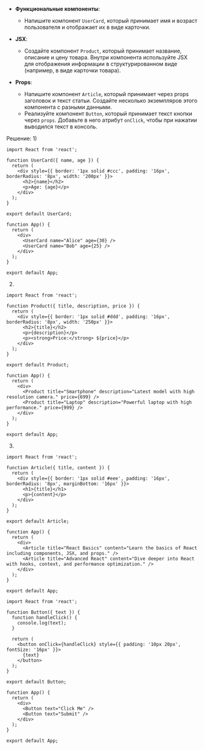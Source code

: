- **Функциональные компоненты**:
    - Напишите компонент `UserCard`, который принимает имя и возраст пользователя и отображает их в виде карточки.
    
- **JSX**:
    - Создайте компонент `Product`, который принимает название, описание и цену товара. Внутри компонента используйте JSX для отображения информации в структурированном виде (например, в виде карточки товара).
    
- **Props**:
    
    - Напишите компонент `Article`, который принимает через props заголовок и текст статьи. Создайте несколько экземпляров этого компонента с разными данными.
    - Реализуйте компонент `Button`, который принимает текст кнопки через `props`. Добавьте в него атрибут `onClick`, чтобы при нажатии выводился текст в консоль.

Решение:
1)
```
import React from 'react';

function UserCard({ name, age }) {
  return (
    <div style={{ border: '1px solid #ccc', padding: '16px', borderRadius: '8px', width: '200px' }}>
      <h2>{name}</h2>
      <p>Age: {age}</p>
    </div>
  );
}  

export default UserCard;

function App() {
  return (
    <div>
      <UserCard name="Alice" age={30} />
      <UserCard name="Bob" age={25} />
    </div>
  );
}

export default App;
```

2)
```
import React from 'react';

function Product({ title, description, price }) {
  return (
    <div style={{ border: '1px solid #ddd', padding: '16px', borderRadius: '8px', width: '250px' }}>
      <h2>{title}</h2>
      <p>{description}</p>
      <p><strong>Price:</strong> ${price}</p>
    </div>
  );
}

export default Product;

function App() {
  return (
    <div>
      <Product title="Smartphone" description="Latest model with high resolution camera." price={699} />
      <Product title="Laptop" description="Powerful laptop with high performance." price={999} />
    </div>
  );
}

export default App;
```

3)
```
import React from 'react';

function Article({ title, content }) {
  return (
    <div style={{ border: '1px solid #eee', padding: '16px', borderRadius: '8px', marginBottom: '16px' }}>
      <h1>{title}</h1>
      <p>{content}</p>
    </div>
  );
}

export default Article;

function App() {
  return (
    <div>
      <Article title="React Basics" content="Learn the basics of React including components, JSX, and props." />
      <Article title="Advanced React" content="Dive deeper into React with hooks, context, and performance optimization." />
    </div>
  );
}

export default App;
```

```
import React from 'react';

function Button({ text }) {
  function handleClick() {
    console.log(text);
  }

  return (
    <button onClick={handleClick} style={{ padding: '10px 20px', fontSize: '16px' }}>
      {text}
    </button>
  );
}

export default Button;

function App() {
  return (
    <div>
      <Button text="Click Me" />
      <Button text="Submit" />
    </div>
  );
}

export default App;
```